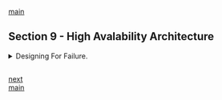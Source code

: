 <!--
// cSpell:ignore crond
 -->

[main](README.md)

## Section 9 - High Avalability Architecture

<details>
<summary>
Designing For Failure.
</summary>

### Load Balancers Theory

Elastic load Balancers

a physical or virtual device designed to help balance the load across different devices and applications in the network.

aws provides three types of load balancers.

> - **Application Load Balancer**\
>   They are best suited for load balancing of HTTP and HTTPS traffic. they operate at Layer 7 and are _application aware_. They are intelligent, and you can create advanced requests routing, sending specified requests to specific web servers.
> - **Network Load Balancer**\
>   They are best suited for load balancing of TCP traffic where extreme performance is required. they operate at the connection level (Layer 4), network load balancers are capable of handling millions of requests per second, while maintaining ultra-low latencies.
>
> - **Classic Load Balancer**\
>    Those are the legacy Elastic Load Balancers. you can balance HTTP/HTTPS application and use Layer 7 specific features, such as X-forewarded and stick sessions. you can also use strict Layer 4 load balancing for application that rely purely on the TCP protocol.\
>   The Classic Load balancer isn't application aware.

when the application stops responding, the Classic ELB will respond with a 504 (gateway timeout) error, this could be from the web server layer or the database layer, so we should identify the failing point, and scale up or out if needed.

X-Forwarded-For Header, if we use the ELB, the source id at the target device will be that of the ELB, but if we want to know the enduser ipv4 address, it can be stored at the _X-forwarded-for_ field in the header.

#### Load Balancers And Health Checks Lab

in the aws console, we launch two EC2 instances, in two different avalability zones. we also pass them a bootstrap script to make them both webservers. we put them into different subnets and make sure they have a public Ip

```sh
#!/bin/bash
yum update -y
yum install httpd -y
service httpd start
chkconfig httpd on
cd /var/www/html
echo "<html><h1>This is WebServer 01</h1></html>" > index.html
```

next we create the load balancer, under <kbd>Load Balancers</kbd>, we create a **classic load balancer**, give it a name, choose the VPC, and use the default port for http 80.

we press next until we reach the _Configure Health Check_ step, we select the response timeout and the interval. we can also modify how many results are required to determine if a webserver is health or not.

we next add the instances to the ELB, and we can <kbd>Enable Cross-Zone Load balancing</kbd> and <kbd>Enable Connection Draining</kbd>.

(note: load balancers aren't part of the free tier)

when the classic ELB is created, we get a DNS name, but not an ip address. we wait for the instances to be in service (pass the health checks). now if we go to the dns address, we will get one of the web servers, if we refresh the page we might get the other instance.

we can stop one of our EC2 instances, and after the health check fails, the ELB will only direct us to the web server that is operational.

now we will create another load balancers, this time into target groups, we will <kbd>Create target group</kbd>, a target group is where the load balancers routes requests and performs health checks. we give it a name, a type (we choose <kbd>Instance</kbd>), protocol, port and VPC. we modify the health check path again, we can change the health check successfull result as well. now we click <kbd>Edit</kbd> to add instances to the target group.\
next we <kbd>Create Load Balancer</kbd> of the application load balancer type, we decide the avalability zones and security group, and use the target group which we set up before. we don't have registered targets for now. but we choose the target group, <kbd>edit</kbd> and add them as registed target.

under the <kbd>listener</kbd> tab of the Application load balancers, we can set rules for how the requests are forwarded.

### Advanced Load Balancer Theory [SAA-CO2]

> Sticky Sessions\
> Classic load Balancers routes each request independently to the registered EC2 instance with the smallest load. Sticky Sessions allow you to bind a users's session o a specific EC2 instance. This ensures that all requests from the user during the session are sent to the same instance.\
> You can enable Sticky Sessions for application load balancers as well, but the traffic will be sent at the Target Group level.

we will use them if we have data written on the ec2 machine, and we want to always have the user at the same EC2 instance.

Cross Zone Load Balancing - allows us to have load balancers in different Avaliability zones, so they can share ec2 instances.

> Path Patterns\
> You can create a listener with rules to forward request based on the URL path. this is known as path-based routing. if you are running microservices, you can route traffic to multiple back-end services using path-based routing. For example, you can route general requests to one target group and request to render images to another target group.
> (this required Application load balancer)

### Autoscaling Theory [SAA-C02]

Auto Sacling has three components:

1. Groups: Logical components. Webserver group, application group, database group, etc...
2. Configuration Templates: Groups uses a launch template or a launch configuration as a configuration template for its EC2 instances. you can specify information such as the AMI ID, instance type, key pair, security groups and block device mapping for your instances.
3. Scaling Options: proving several ways for you to scale your Auto Scaling groups. for example, you can configure a group to scale on the occurrences of specified conditions o(dynamic scaling) or on a schedule.

Sacling options

- maintain current instance levels at all times
- scale manually
- scale based on a schedule
- scale based on demand
- use Predictive scaling

when we choose to maintain instance amount, aws will perform health checks on instances, and if one is down, it will launch another.

when we scale manually, we specify the minimum, maximum or desired capacity of the scaling group, and amazon maintains the level.

if we know about the peak hours of our application, we can use scaling by schedule, and bring up more instances during the rush hours, and then take them down.

scaling based on demand defines proprties and thresholds, and once the threshold is passed, additional instances are sprung up or brought down. an example of a property can be CPU utilization. this is the most popular type of scaling, when demnad is high, we respond to the raise in requests.

predictive scaling is a proactive approach, based on the past demand to the service.

#### Autoscaling Groups Lab

in the AWS console, we choose<EC2> and then <kbd>Load Balancers</kbd>, we delete our old load balancers and target groups, and we will want an auto scaling group.\
for that, we first need to <kbd>Create launch configuration</kbd>, select the AMI and just like EC2 instances, but now we are creating a launch configurations, we will use the same bootstrap script, choose the security group, all as usual.

however, this doesn't create any EC2 instance, so we now <kbd>Create Auto Scaling Group</kbd>, we give it a name, the newly created launch configuration, and set the group size (number of instances), as well as which vpc and subnet will be used. we can also choose an elastic load balancer, and at the next step we can start managing the scaling process.

we select the minimum and maximum, and which metric to use. we can also get a notification when things are changed. we can terminate instances so the health check fails, and then we will see that the scaling groups starts running new instances until we get back to 3 instances. when we are done we can click <kbd>Action</kbd>, <kbd>Delete</kbd> and this will also delete the EC2 instances.

### HA Architecture

we always plan for failure, everything fails, no matter what, even the entire data center can fail. so we should always be ready for failures of our machines and services.

Netflix actually has a system to introduce failure into their system to test how it handles it. they might shutdown an ec2 machine.

one example of high avaliability is having failover between regions and between availability zones in the same region.

- Always design for failure.
- Use multiple AZ's and multiple Region whereever you can.
- Know the difference between multi-AZ and Read Replicas for RDS.
  - Multi AZ- disaster recovery.
  - Read Replicas - performance.
- Know the difference between sacling out and scaling up.
  - scaling out: more ec2 machine, using auto scaling group.
  - scaling up: increasing the power of the machine.
- Read the question carefully and always consider the cost element.
- Know the different S3 storage classes.

### HA WordPress Site Demo

<details>
<summary>
Fault tolerant wordpress site
</summary>

we will have the user connect a **Route53** domain, connect into an **ELB**, we will have **EC2** machine in an **autoscaling group**, in different Avalability zones, also two **RDS** in a different **security group**. in addition, we will have two **S3 buckets**, one with the code for the site, and one with the media, and we will serve this through **CloudFront**.\
we will then create failure in different points.

#### Set up

we start with creating the S3 buckets. we have two buckets in the same region.

now we create a CloudFront distribution, and <kbd>Create Distribution</kbd>, we set the origin domain name to the s3-media bucket, and the rest is default.

we next want to create **security groups** in the VPC service, we create a new security group for port 3306 that is open for the Web DMZ sg.

we want a **RDS** database, we use the dev/test template, we also check the <kbd>Multi-AZ deployment</kbd> option, and we set the SG to the newly created one. we don't open it to the public. we also need to give the Database a name. the rest is deafult.

in **IAM**, we make sure we have a role that can connect to S3 bucket, so we create a new role with S3 full access permissions.

in **EC2**, we provision an ec2 machine, give it the IAM role which we created, and we pass in a script that installs apache for webserver, and gets the files required for wordpres. also does some permissions, and we also need something called _htaccess_.\
we use default storage, and we choose the WebDMZ security group.

#### Setting Up EC2

We ssh into the ec2 instance we created, using the public ip

```sh
ssh ec2-user@34.254.227.110 -i myKP.pem
#in the ec2 machine
sudo su
cd /var/www/html
ls
cat .htaccess

service httpd start #this should be in the bootstrap script
service httpd status
```

we now navigate to the same public ip with our browser, and we see the wordpress installation screen. we start by filling up the fields:

- database name: same as what we set up in RDS
- username: same as what we set up in RDS
- password: same as what we set up in RDS
- database host: the **rds** endpoint.
- table prefix:

we also need to create a certain file in the EC2 machine, so we copy the text and paste it in.

```sh
nano wp-config.php
```

then we click <kbd>Run the installation</kbd> in the browser, if it hangs, it might mean we haven't set up the security group properly. we now finish up the installation and set up the user name and password.

inside the wordpress platfrom, we can create a post. we want to add an image, so we upload some images and publish the post.

back in the ec2 terminal

```sh
ls
cd wp-content
ls # see years
cd 2019 #the current year
ls # see months
cd 02
ls # see images
```

now we want to make all files that are uploaded to be copied to S3, and eventually, we want to serve the image from cloud front.

```sh
# make sure the role is working properly
aws s3 ls # list buckets
aws s3 cp --recursive /var/www/html/wp-content/uploads s3://<media-cloud-name> # copy media to s3
aws s3 cp --recursive /var/www/html s3://<code-cloud-name> # copy all website to to s3
aws s3 ls s3://<code-cloud-name> #check that it was copied
ct healthy.html #the health check html file
cat .htaccess
```

this is a url rewrite rule, so it can serve the images from somewhere else, in this case, the cloud front distribution.

we take the domain name from the cloudFront Service

```
Options +FollowSymlinks
RewriteEngine On
rewriterule ^wp-content/uploads/(.*)$  http://<domain>.cloudfront.net/$1 [r=301, nc]

# BEGIN WordPress
# END WordPress
```

now we sync ourselves with s3, and update the s3 with the modifed file.

```sh
aws s3 sync /var/www/html s3://<>
```

we now need to tell apache to allow URL rewrites

```sh
cd /etc/httpd/conf
ls
cp httpd.conf httpd-backup.conf # create backup
nano httpd.conf
# change AllowOverride from 'NONE' to 'ALL'

service httpd restart #just to make sure
```

now we need to make the s3 bucket public, so in the <kbd>Permissions</kbd> tab, we paste the policy into the <kbd>Bucket Policy</kbd>. we just need to replace the resource with the current bucket ARN.

```json
{
  "Version": "2012-10-17",
  "Statement": [
    {
      "Sid": "PublicReadGetObject",
      "Effect": "Allow",
      "Principal": "*",
      "Action": ["s3:GetObject"],
      "Resource": ["arn:aws:s3:::BUCKET_NAME/*"]
    }
  ]
}
```

now the bucket is public, if we have an error, we might need to set the option differently.

if we look at the site and take the address of the image, we see the image is served from cloud front, rather than the static website.

next stage is to create the **Elastic Load Balancer** (application load balancer), and move the EC2 behind it. <kbd>Create Load Balancer</kbd>, make it "internet facing", put it inside the webDMZ Sg, set up the Target group, and edit the health check. we register our EC2 to it.

we now go into **Route53** and point a domain name into the Elastic Node Balancer. <kbd>Create Record Set</kbd>, the type will be A (for address), we will use an alias, and the <kbd>Alias Target</kbd> is the ELB.

in **EC2**, we place the instance into the security group,under <kbd>Target</kbd>,<kbd>Add To Register</kbd>, and now we can use the dns address to navigate to the wordpress website.

#### Adding Resilience And Autoscaling

in the ec2 instance, we add a command to the crontab to scan the s3 site and always be synched with it.

```sh
cd /etc
nano crontab
#echo "*/1 * * * * root aws s3 sync --delete s3://<bucket name> /var/www/html" >> crontab
service crond restart #run all the commands
```

to test this, we can add a file to s3 and then check if it's in the ec2

```sh
cd /var/www/html
ls
```

now we want to make this ec2 machine an AMI, so our changes will be part of a template that we will use if the machine fails and needs to restart.

so in the EC2 Service, we choose <kbd>Instances</kbd>, <kbd>Actions</kbd>, <kbd>Image</kbd> and then <kbd>Create Image</kbd>.

we set the fields and call it a "default ec2 wordpress reader machine". now this is an AMI which we can use.

now we create a writer ami.

```sh
sudo su
cd etc
echo "*/1 *  * * * root aws s3 sync --delete /var/www/html s3://<code-bucket-name>" >> crontab
echo "*/1 *  * * * root aws s3 sync --delete /var/www/html/wp-content/uploads s3://<media-bucket-name>" >> crontab
cat crontab # check that it worked
cd /var/www/html
echo "This is a Test" > text.txt
service httpd status # check that the service is on.
```

we can test and see that the bucket are getting updates and the bucket has the new file. we might have issues of eventual consistency.

now this instance is the 'writer' node, it is what we use to update the buckets, which the other instance use to serve the website.

so next step is to create the auto scaling group with the "reader" instances. under EC2: <kbd>Auto Scaling</kbd>, <kbd>Auto scaling Group</kbd>, <kbd>Create Auto Scaling Group</kbd>, <kbd>Launch Configuration</kbd>, <kbd>new launch configuration</kbd> and we select the AMI which we created. we set the machine type, give the IAM permissions, and provide a bootsrap script

```sh
#!/bin/bash
yum update -y
aws s3 sync --delete s3://<code-bucket-name> /var/www/html
```

we use the webDMZ security group.

for the auto scaling group, we set a name, the group size to start with, and we check the <kbd>Load Balancing</kbd> box to receive traffic from the load balancer, we use the target group we created, we set the health check to <kbd>ELB</kbd> type. under the subnet section, we give all the Avalability zones. the rest is default.

for the scaling group, we can configure a scaling policy (based on some metric) or keep the group at the initial size.

now we remove the writer Node from the Target Group and deregister it from the target group, so it won't receive traffic from the LoadBalancer. we could also see now the new instances being created.

in the browser, we can log into the admin panel in the writer node and add a post with an image. we might have some wait time until the image is propagated to cloud front, so we won't see it right away.

now we have all the pieces needed, so we can start testing our site and see it it's really highly available.

we can start by going to the EC2 service, <kbd>Instances</kbd>, select one of the reader nodes, and then <kbd>Actions</kbd>, <kbd>Terminate</kbd>, so we crush one availability zone. now under <kbd>Target Group</kbd> we can see that one instance was lost and that health checks are failing.

under <kbd>Auto Scaling</kbd>, we can see that a new EC2 machine is being launched. and it will be added to the target group.

#### Cleaning Up

now we want to failover from one AZ to another with RDS. in RDS, we can select the database, <kbd>Actions</kbd>, <kbd>Reboot</kbd>, select <kbd>reboot With failover</kbd>. this will cause a failover, and the website will be down for a short while.

now we can start deleing all of our assets:

- auto scaling group
- application load balancer (remove registered target)
- target group
- remove the write node
- (remove the AMI we created)
- s3 buckets
- cloud front distributions (disable then delete)

</details>

### CloudFormation

with cloud formation, we can automate the same steps,
under <kbd>Management and Governance</kbd> services, we select **CloudFormation**, <kbd>Create Stack</kbd>.

we will use a sample template, and we choose the "WordPress blog" template. we can view the template by pressing <kbd>View in Designer</kbd>. we edit the template with the required fields, names, passwords, and in the ssh location we use the default `0.0.0.0/0` cidr. this will take few minutes.

**(this might not work because of the PHP version, but it will probably be fixed in the future)**

we can see an ec2 instance was created for our wordpress machine, and we can delete the stack.

there are many templates in aws [quick start](https://aws.amazon.com/quickstart/) page which can be used.

> - CloudFormation is a way of completely scripting your cloud environment.
> - Quick Start is a bunch of cloud Formation Templates already built by AWS Solutions Architects allowing you to create complex environment very quickly.

### Elastic Beanstalk

Elastic Beanstalk is aimed at developers without extensive knowledge of AWS services, it's less complicated than cloud formation.

under <kbd>Compute</kbd> services, we select **Elastic Beanstalk**, click <kbd>Get Started</kbd> and we choose pre-configured platform, such as PHP. we can see what resources are provisoned. we can see the revcent events, and we can then change configurations (adding load balancers, change capacity) to customize our environment.

> With **Elastic Beanstalk**, you can quickly deploy and manage application in the AWS Cloud without worrying about the infrastructure that runs those applications.\
> You simply upload your application, and elastic beanstalk automatically handles the details of capcity provisioning, load balancing, scaling, and application health monitoring.

### Highly Available Bastions

Bastions are a way to connect into a private subnet by establishing a host inside a public subnet.

if we want to make them highly available, we need some changes.

Scenario 1: more expensive, use in production environment

- EC2 instance in a private subnet
- 2 EC2 Bastion instances in public subnets
- 2 AZ
- network load balancer
- we can add an auto scaling group

scenario 2: cheapr, use for development

- EC2 instance in a private subnet
- an EC2 instances in public subnet
- 2 AZ
- auto scaling group that recreates the bastion ec2, and we take the Elastic IP address.

> High Avalability with Bastion Hosts
>
> - Two hosts in two separate avalability zones. Use a network Load balance with static IP address and health check to failover from one host to the other.
>   - Can't use an application load balancer, as it is layer 7 and you need to use layer 4 for ssh.
> - One host in one avalability zone behind an Auto Scaling group with health checks and a fixed EIP. if the host fails the health check will fail and the auto scaling group will provision a new EC2 instances in a separate AZ. You can use a user data script to provision the same EIP to the new host. This is the cheapest option, but it is not 100% fault tolerant.

### On Premise Strategies

High level AWS services that can be used on-premises

> - Database Migration service (DMS)
>
>   - allows you to move databases to and fromAWS
>   - might have your DR (disaster recovery) environment in AWS and you on-premises environment as you primary.
>   - Works with most popular database technologies, such as Orcale, MySQL, DynamoDB, etc...
>     - supports homogenous migration (orcale to orcale)
>     - supports heterogenous migration (SQL Server to Amazon Aurora)
>
> - Server Migration service (SMS)
>
>   - Support incremental replication your on-premises server in to AWS.
>   - Can be used as a backup tol, multi-site strategy (on-premises and off-premises), and as a DR tool.
>
> - AWS Application Discovery Service
>
>   - AWS application discovery Service helps enterprises customers plan migration projects by gathering information about their on premises data centers.
>   - You can install the AWS application Discovery Agentless Connector as a virtual appliance on VMware vCenter.
>   - It will then build a server utilization map and dependency map of you on-premises environment.
>   - The collected data is retained in encrypted format in an AWS application Discovery Service data store. you can export this data as a csv file and use it to estimate the Total Cost of Ownership (TCO) of running on AWS and to plan you migration to AWS.
>   - This data is also avalabile in AWS migration Hub, were you can migrate the discovered servers and track their progress as they get migrated to AWS.
>
> - VM Import/Export
>
>   - Migrate existing application in to EC2.
>   - Can be used to create a DR strategy on AWS or use AWS as a second site.
>   - Can also be used to export your AWS Vms to your on-premises data center.
>
> - Download Amazon Linux 2 as an ISO
>   - Works with all major virtualization providers, such as Vmware, Hyper-V, Vm, Virtual box

### Summary

> Load Balancers
>
> - 3 Different types of load balancers
>   - Application Load Balancers - layer 7 aware
>   - Network Load Balancers - layer 4 aware
>   - Classic Load balancers
> - 504 Error mean the gateway has timed out. This means that the application did not respond within the idle timeout period.
> - if you need the IPv4 address of your end user, look for the **X-Forwarded-For** header.
> - Instances monitored by ELV are repores as either _InService_ or _OutOfService_.
> - Health Checks check the instance health by talking to it.
> - Load Balancers have their own DNS name. You are never given an IP address.
>   - we can get an IP address for a network Load Balancer.
> - Sticky Session enable your users to stick to the same EC2 instance. Can be useful if you are storing information locally to that instance.
> - Cross Zone Load Balancing enables tou to load balance across multiple avaliability zones.
> - Path patterns allow you to direct traffic to different EC2 instance based on the URL contained in the request.
>
> Cloud Formation
>
> - A way of completely scripting your cloud Environment.
> - Quick Start is a bunch of CloudFormation tTemplates already built by AWS allowing you to create complex environments very quickly.
>
> Elastic Beanstalk
>
> - With Elastic Beanstalk, you can quickly deploy and manage application in the AWS Cloud without worrying about the infrastructure that runs those applications.
> - You simply upload your application, and elastic beanstalk automatically handles the details of capcity provisioning, load balancing, scaling, and application health monitoring.
>
> Highly Available Bastions
>
> - Using network Load Balancer with a static IP address and two AZ.
> - Using auto scaling group and one AZ. using elastic IP address.
>
> On Premises AWS services
>
> - Database Migration Service
> - Server Migration Service
> - AWs Application Discovery Service
> - VM Import/Export
> - Download Amazon Linux 2 as an ISO

### Quiz 7: HA Architecture Quiz

> - "You have a website with three distinct services, each hosted by different web server autoscaling groups. Which AWS service should you use?" _ANSWER: ALB. The ALB has functionality to distinguish traffic for different targets (mysite.co/accounts vs. mysite.co/sales vs. mysite.co/support) and distribute traffic based on rules for target group, condition, and priority._
> - "You manage a high-performance site that collects scientific data using a bespoke protocol over TCP port 1414. The data comes in at high speed and is distributed to an autoscaling group of EC2 compute services spread over three AZs. Which type of AWS load balancer would best meet this requirement?" _ANSWER: Network Load Balancer. The Network Load Balancer is specifically designed for high performance traffic that is not conventional web traffic. The Classic LB might also do the job, but would not offer the same performance._
> - "You have been tasked with creating a resilient website for your company. You create the Classic Load Balancer with a standard health check, a Route 53 alias pointing at the ELB, and a launch configuration based on a reliable Linux AMI. You have also checked all the security groups, NACLs, routes, gateways and NATs. You run the first test and cannot reach your web servers via the ELB or directly. What might be wrong?" _ANSWER: In a question like this you need to evaluate if all the necessary services are in place. The glaring omission is that you have not built an autoscaling group to invoke the launch configuration you specified. The instance count and health check depend on instances being created by the autoscaling group. Finally, key pairs have no relevance to services running on the instance._
> - "You work for a manufacturing company that operate a hybrid infrastructure with systems located both in a local data center and in AWS, connected via AWS Direct Connect. Currently, all on-premise servers are backed up to a local NAS, but your CTO wants you to decide on the best way to store copies of these backups in AWS. He has asked you to propose a solution which will provide access to the files within milliseconds should they be needed, but at the same time minimizes cost. As these files will be copies of backups stored on-premise, availability is not as critical as durability. Choose the best option from the following which meets the brief." _ANSWER: S3 OneZone-IA provides on-line access to files, while offering the same 11 9's of durability as all other storage classes. The trade-off is in the availability - 99.5% as opposed to 99.9%-99.99%. However in this brief as cost is more important than availability, S3 OneZone-IA is the logical choice . RRS is deprecated and new uses are strongly discouraged by AWS._
> - "You need to use an object-based storage solution to store your critical, non-replaceable data in a cost-effective way. This data will be frequently updated and will need some form of version control enabled on it. Which S3 storage solution should you use?" _ANSWER: The key point in the questions is that the data is non-replaceable and is frequently updated. The 1st excludes anything the has reduced durability, the second excluded anything with long recall, reduced availability, or billing based on infrequent access._
> - "In S3 the durability of my files is **\_\_\_\_**." _ANSWER: 99.99999999%._
> - "Placement groups can either be of the type 'cluster', 'spread', or 'partition'. Choose options from below which are only specific to Spread Placement Groups." _ANSWER: "There is only one answer that is specific to Spread Placement Groups, and that is the final option. Whilst some of these answers are correct for either Cluster Placement Groups only, or for both Cluster and Spread Placement Groups, the question stated that only options specific to Spread Placement Groups should be chosen. This would rule out two options as they are true for both Spread & Cluster type placement groups. The Logical grouping of instances within a single Availability Zone is only true of Cluster Placement Groups and is also incorrect."_

</details>

##

[next](Section_10_Applications.md)\
[main](README.md)
